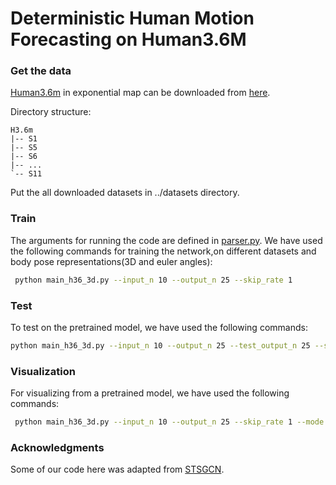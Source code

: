  # Deterministic Human Motion Forecasting on Human3.6M
 
 ### Get the data

[Human3.6m](http://vision.imar.ro/human3.6m/description.php) in exponential map can be downloaded from [here](http://www.cs.stanford.edu/people/ashesh/h3.6m.zip).
 
Directory structure: 
```shell script
H3.6m
|-- S1
|-- S5
|-- S6
|-- ...
`-- S11
```

Put the all downloaded datasets in ../datasets directory.

### Train
The arguments for running the code are defined in [parser.py](utils/parser.py). We have used the following commands for training the network,on different datasets and body pose representations(3D and euler angles):
 
```bash
 python main_h36_3d.py --input_n 10 --output_n 25 --skip_rate 1 
 ```
 
 ### Test
 To test on the pretrained model, we have used the following commands:
 ```bash
 python main_h36_3d.py --input_n 10 --output_n 25 --test_output_n 25 --skip_rate 1 --mode test --model_path ./checkpoints/CKPT_3D_H36M
  ```

### Visualization
 For visualizing from a pretrained model, we have used the following commands:
 ```bash
  python main_h36_3d.py --input_n 10 --output_n 25 --skip_rate 1 --mode viz --model_path ./checkpoints/CKPT_3D_H36M --n_viz 5
 ```

 
 ### Acknowledgments
 
 Some of our code here was adapted from [STSGCN](https://github.com/FraLuca/STSGCN).
